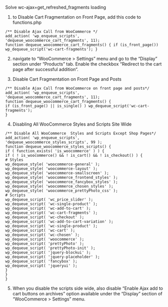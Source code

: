 Solve wc-ajax=get_refreshed_fragments loading

1. to Disable Cart Fragmentation on Front Page, add this code to functions.php

```
/** Disable Ajax Call from WooCommerce */
add_action( 'wp_enqueue_scripts', 'dequeue_woocommerce_cart_fragments', 11); 
function dequeue_woocommerce_cart_fragments() { if (is_front_page()) wp_dequeue_script('wc-cart-fragments'); }
```

2. navigate to “WooCommerce > Settings” menu and go to the “Display” section under “Products” tab. 
Enable the checkbox “Redirect to the cart page after successful addition“.

3. Disable Cart Fragmentation on Front Page and Posts

```
/** Disable Ajax Call from WooCommerce on front page and posts*/
add_action( 'wp_enqueue_scripts', 'dequeue_woocommerce_cart_fragments', 11);
function dequeue_woocommerce_cart_fragments() {
if (is_front_page() || is_single() ) wp_dequeue_script('wc-cart-fragments');
}
```

4. Disabling All WooCommerce Styles and Scripts Site Wide

```
/** Disable All WooCommerce  Styles and Scripts Except Shop Pages*/
add_action( 'wp_enqueue_scripts', 'dequeue_woocommerce_styles_scripts', 99 );
function dequeue_woocommerce_styles_scripts() {
if ( function_exists( 'is_woocommerce' ) ) {
if ( ! is_woocommerce() && ! is_cart() && ! is_checkout() ) {
# Styles
wp_dequeue_style( 'woocommerce-general' );
wp_dequeue_style( 'woocommerce-layout' );
wp_dequeue_style( 'woocommerce-smallscreen' );
wp_dequeue_style( 'woocommerce_frontend_styles' );
wp_dequeue_style( 'woocommerce_fancybox_styles' );
wp_dequeue_style( 'woocommerce_chosen_styles' );
wp_dequeue_style( 'woocommerce_prettyPhoto_css' );
# Scripts
wp_dequeue_script( 'wc_price_slider' );
wp_dequeue_script( 'wc-single-product' );
wp_dequeue_script( 'wc-add-to-cart' );
wp_dequeue_script( 'wc-cart-fragments' );
wp_dequeue_script( 'wc-checkout' );
wp_dequeue_script( 'wc-add-to-cart-variation' );
wp_dequeue_script( 'wc-single-product' );
wp_dequeue_script( 'wc-cart' );
wp_dequeue_script( 'wc-chosen' );
wp_dequeue_script( 'woocommerce' );
wp_dequeue_script( 'prettyPhoto' );
wp_dequeue_script( 'prettyPhoto-init' );
wp_dequeue_script( 'jquery-blockui' );
wp_dequeue_script( 'jquery-placeholder' );
wp_dequeue_script( 'fancybox' );
wp_dequeue_script( 'jqueryui' );
}
}
}
```

5. When you disable the scripts side wide, also disable “Enable Ajax add to cart buttons on archives” option available under the “Display” section of “WooCommerce > Settings” menu.
